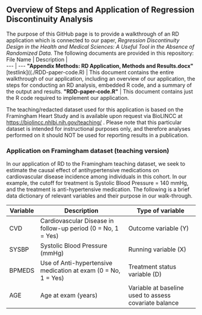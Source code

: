 ## Overview of Steps and Application of Regression Discontinuity Analysis

The purpose of this GitHub page is to provide a walkthrough of an RD application which is connected to our paper, *Regression Discontinuity Design in the Health and Medical Sciences: A Useful Tool in the Absence of Randomized Data.* The following documents are provided in this repository: 
File Name | Description |  
--- | --- 
**"Appendix Methods: RD Application, Methods and Results.docx"**  [testlink]((./RDD-paper-code.R) | This document contains the entire walkthrough of our application, including an overview of our application, the steps for conducting an RD analysis, embedded R code, and a summary of the output and results.
**"RDD-paper-code.R"** | This document contains just the R code required to implement our application.

The teaching/redacted dataset used for this application is based on the Framingham Heart Study and is available upon request via BioLINCC at https://biolincc.nhlbi.nih.gov/teaching/ . Please note that this particular dataset is intended for instructional purposes only, and therefore analyses performed on it should NOT be used for reporting results in a publication.


### Application on Framingham dataset (teaching version)
In our application of RD to the Framingham teaching dataset, we seek to estimate the causal effect of antihypertensive medications on cardiovascular disease incidence among individuals in this cohort. In our example, the cutoff for treatment is Systolic Blood Pressure = 140 mmHg, and the treatment is anti-hypertensive medication. The following is a brief data dictionary of relevant variables and their purpose in our walk-through. 

Variable | Description | Type of variable 
--- | --- | --- 
CVD | Cardiovascular Disease in follow-up period (0 = No, 1 = Yes) | Outcome variable (Y)
SYSBP | Systolic Blood Pressure (mmHg) | Running variable (X)
BPMEDS | Use of Anti-hypertensive medication at exam (0 = No, 1 = Yes) | Treatment status variable (D)
AGE | Age at exam (years) | Variable at baseline used to assess covariate balance
